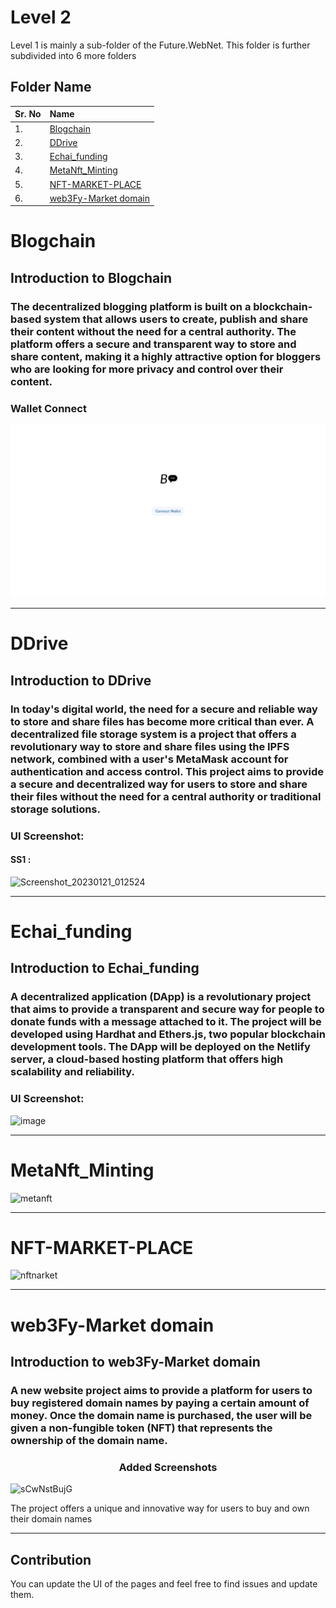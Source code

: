# Level 2

Level 1 is mainly a sub-folder of the Future.WebNet. This folder is further subdivided into 6 more folders

## Folder Name


| Sr. No | Name     | 
| :-------- | :------- | 
| 1. | [Blogchain](https://github.com/Bharadwajshivam28/Future.WebNet/tree/main/Level2/Blogchain)
| 2. | [DDrive](https://github.com/Bharadwajshivam28/Future.WebNet/tree/main/Level2/DDrive) 
| 3. | [Echai_funding](https://github.com/Bharadwajshivam28/Future.WebNet/tree/main/Level2/Echai_funding) 
| 4. | [MetaNft_Minting](https://github.com/Bharadwajshivam28/Future.WebNet/tree/main/Level2/MetaNft_Minting) 
| 5. | [NFT-MARKET-PLACE](https://github.com/Bharadwajshivam28/Future.WebNet/tree/main/Level2/NFT-MARKET-PLACE)
| 6. | [web3Fy-Market domain](https://github.com/Bharadwajshivam28/Future.WebNet/tree/main/Level2/Web3Fy-Market%20domain)

# Blogchain
## Introduction to Blogchain
### The decentralized blogging platform is built on a blockchain-based system that allows users to create, publish and share their content without the need for a central authority. The platform offers a secure and transparent way to store and share content, making it a highly attractive option for bloggers who are looking for more privacy and control over their content.

### Wallet Connect
![Wallet Connect](https://github.com/Vikash-8090-Yadav/Future.WebNet/blob/main/Level2/Blogchain/src/images/Wallet%20Connect.png?raw=true)

---

# DDrive
## Introduction to DDrive
### In today's digital world, the need for a secure and reliable way to store and share files has become more critical than ever. A decentralized file storage system is a project that offers a revolutionary way to store and share files using the IPFS network, combined with a user's MetaMask account for authentication and access control. This project aims to provide a secure and decentralized way for users to store and share their files without the need for a central authority or traditional storage solutions.

### UI Screenshot:
#### SS1 :
![Screenshot_20230121_012524](https://user-images.githubusercontent.com/99035115/213860538-6c49b02c-02d9-476a-8af2-779534d1f20b.png)

---

# Echai_funding
## Introduction to Echai_funding
### A decentralized application (DApp) is a revolutionary project that aims to provide a transparent and secure way for people to donate funds with a message attached to it. The project will be developed using Hardhat and Ethers.js, two popular blockchain development tools. The DApp will be deployed on the Netlify server, a cloud-based hosting platform that offers high scalability and reliability.


### UI Screenshot:
![image](https://user-images.githubusercontent.com/99035115/211228412-0ada2e46-8723-446e-b927-8d4a6416bdd3.png)

---

# MetaNft_Minting

![metanft](https://user-images.githubusercontent.com/108119109/220167969-c161b882-098c-4607-9ae0-bfd0995ea3aa.png)

---

# NFT-MARKET-PLACE

![nftnarket](https://user-images.githubusercontent.com/108119109/220168126-a17dc011-91ae-46f8-9082-566532ba8031.png)

---

# web3Fy-Market domain
## Introduction to web3Fy-Market domain
###  A new website project aims to provide a platform for users to buy registered domain names by paying a certain amount of money. Once the domain name is purchased, the user will be given a non-fungible token (NFT) that represents the ownership of the domain name.


### <p align = "center"> Added Screenshots </p>


![sCwNstBujG](https://user-images.githubusercontent.com/94303484/213798284-9cf42002-c29c-4aba-9b67-f0048c7bace9.png)

The project offers a unique and innovative way for users to buy and own their domain names

---

## Contribution
You can update the UI of the pages and feel free to find issues and update them. 








